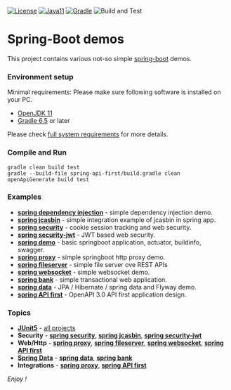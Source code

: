 [![License](https://img.shields.io/badge/License-Apache%202.0-blue.svg)](https://opensource.org/licenses/Apache-2.0)
[![Java11](https://img.shields.io/badge/java-11-blue)](https://img.shields.io/badge/java-11-blue)
[![Gradle](https://img.shields.io/badge/gradle-v6.5-blue)](https://img.shields.io/badge/gradle-v6.5-blue)
![Build and Test](https://github.com/jveverka/spring-examples/workflows/Build%20and%20Test/badge.svg)

# Spring-Boot demos
This project contains various not-so simple [spring-boot](https://spring.io/projects/spring-boot) demos.

### Environment setup
Minimal requirements: Please make sure following software is installed on your PC.
* [OpenJDK 11](https://adoptopenjdk.net/?variant=openjdk11&jvmVariant=hotspot)
* [Gradle 6.5](https://gradle.org/install/) or later

Please check [full system requirements](docs/system-requirements.md) for more details. 

### Compile and Run
```
gradle clean build test
gradle --build-file spring-api-first/build.gradle clean openApiGenerate build test
```

### Examples
* [__spring dependency injection__](spring-di) - simple dependency injection demo.
* [__spring jcasbin__](spring-jcasbin) - simple integration example of jcasbin in spring app.
* [__spring security__](spring-security) - cookie session tracking and web security.
* [__spring security-jwt__](spring-security-jwt) - JWT based web security.
* [__spring demo__](spring-demo) - basic springboot application, actuator, buildinfo, swagger.
* [__spring proxy__](spring-proxy) - simple springboot http proxy demo.
* [__spring fileserver__](spring-fileserver) - simple file server ove REST APIs 
* [__spring websocket__](spring-websockets) - simple websocket demo.
* [__spring bank__](spring-bank) - simple transactional web application.
* [__spring data__](spring-data) - JPA / Hibernate / spring data and Flyway demo.
* [__spring API first__](spring-api-first) - OpenAPI 3.0 API first application design. 

### Topics
* [__JUnit5__](https://github.com/junit-team/junit5/) - [all projects]()
* __Security__ - [__spring security__](spring-security), [__spring jcasbin__](spring-jcasbin), [__spring security-jwt__](spring-security-jwt)
* __Web/Http__ - [__spring proxy__](spring-proxy), [__spring fileserver__](spring-fileserver), [__spring websocket__](spring-websockets), [__spring API first__](spring-api-first)
* [__Spring Data__](https://spring.io/projects/spring-data) - [__spring data__](spring-data), [__spring bank__](spring-bank)
* __Integrations__ - [__spring proxy__](spring-proxy), [__spring API first__](spring-api-first)

_Enjoy !_
